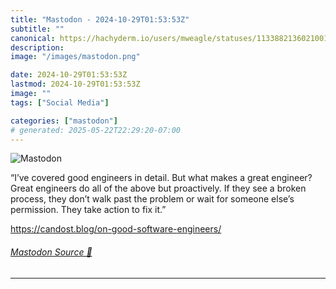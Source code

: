 ```yaml
---
title: "Mastodon - 2024-10-29T01:53:53Z"
subtitle: ""
canonical: https://hachyderm.io/users/mweagle/statuses/113388213602100114
description:
image: "/images/mastodon.png"

date: 2024-10-29T01:53:53Z
lastmod: 2024-10-29T01:53:53Z
image: ""
tags: ["Social Media"]

categories: ["mastodon"]
# generated: 2025-05-22T22:29:20-07:00
---
```

![Mastodon](/images/mastodon.png)

<p>“I’ve covered good engineers in detail. But what makes a great engineer? Great engineers do all of the above but proactively. If they see a broken process, they don’t walk past the problem or wait for someone else’s permission. They take action to fix it.”</p><p><a href="https://candost.blog/on-good-software-engineers/" target="_blank" rel="nofollow noopener noreferrer" translate="no"><span class="invisible">https://</span><span class="ellipsis">candost.blog/on-good-software-</span><span class="invisible">engineers/</span></a></p>


###### [Mastodon Source 🐘](https://hachyderm.io/@mweagle/113388213602100114)

___
